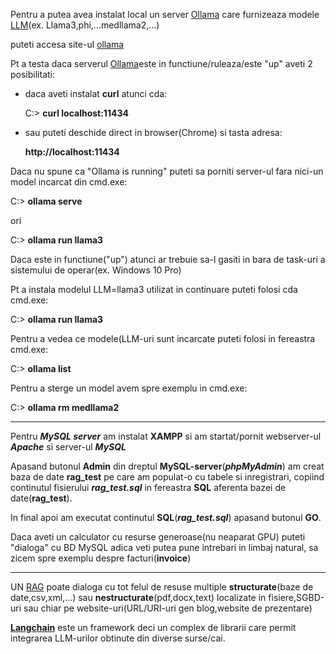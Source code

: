 
Pentru a putea avea instalat local un server [Ollama](https://github.com/ollama/ollama/blob/main/docs/faq.md) care furnizeaza modele [LLM](https://ollama.com/library)(ex. Llama3,phi,...medllama2,...)

puteti accesa site-ul [ollama](https://ollama.com/download/windows)



Pt a testa daca serverul [Ollama](https://abvijaykumar.medium.com/ollama-brings-runtime-to-serve-llms-everywhere-8a23b6f6a1b4)este in functiune/ruleaza/este "up" aveti 2 posibilitati:
 - daca aveti instalat **curl** atunci cda:

   C:\> **curl localhost:11434**
   
 - sau puteti deschide direct in browser(Chrome) si tasta adresa:
   
   **http://localhost:11434**

Daca nu spune ca "Ollama is running" puteti sa porniti server-ul fara nici-un model incarcat din cmd.exe:
   
   C:\> **ollama serve**

ori

   C:\> **ollama run llama3**

Daca este in functiune("up") atunci ar trebuie sa-l gasiti in bara de task-uri a sistemului de operar(ex. Windows 10 Pro)
   
Pt a instala modelul LLM=llama3 utilizat in continuare puteti folosi cda cmd.exe: 

 C:\> **ollama run llama3**

Pentru a vedea ce modele(LLM-uri sunt incarcate puteti folosi in fereastra cmd.exe:

 C:\> **ollama list**

Pentru a sterge un model avem spre exemplu in cmd.exe:

 C:> **ollama rm medllama2**

<hr/>

Pentru ***MySQL server*** am instalat **XAMPP** si am startat/pornit webserver-ul ***Apache*** si server-ul ***MySQL***

Apasand butonul **Admin** din dreptul **MySQL-server**(***phpMyAdmin***) am creat baza de date **rag_test** pe care am populat-o cu tabele si inregistrari, copiind 
continutul fisierului ***rag_test.sql*** in fereastra **SQL** aferenta bazei de date(**rag_test**).

In final apoi am executat continutul **SQL**(***rag_test.sql***) apasand butonul **GO**.


Daca aveti un calculator cu resurse generoase(nu neaparat GPU) puteti "dialoga" cu BD MySQL adica veti putea pune intrebari in limbaj natural, sa zicem spre exemplu despre facturi(**invoice**)

<hr/>

UN [RAG](https://python.langchain.com/v0.2/docs/tutorials/rag/) poate dialoga cu tot felul de resuse multiple **structurate**(baze de date,csv,xml,...) sau **nestructurate**(pdf,docx,text) localizate in fisiere,SGBD-uri sau chiar pe website-uri(URL/URI-uri gen blog,website de prezentare)

[**Langchain**](https://python.langchain.com/v0.2/docs/introduction/) este un framework deci un complex de librarii care permit integrarea LLM-urilor obtinute din diverse surse/cai.


